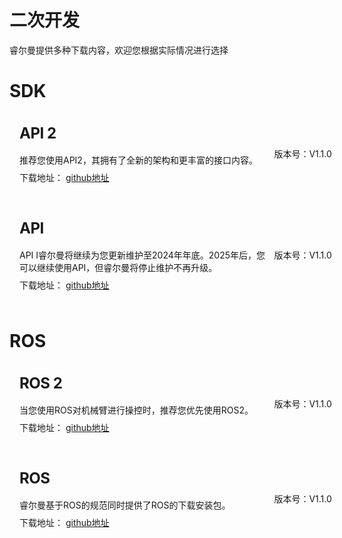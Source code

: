 # 二次开发

睿尔曼提供多种下载内容，欢迎您根据实际情况进行选择


# SDK

<div class="wrap">
    <div class="d-flex">
        <div class="wrap-item1">
            <h2>API 2</h2>
            <p>推荐您使用API2，其拥有了全新的架构和更丰富的接口内容。</p>
            <p>下载地址： <a href="https://github.com/RealManRobot/RM_API2">github地址</a></p>
        </div>
        <div class="wrap-item2">
            <p>版本号：V1.1.0</p>
        </div>
    </div>
</div>
<div class="wrap">
    <div class="d-flex">
        <div class="wrap-item1">
            <h2>API</h2>
            <p>API I睿尔曼将继续为您更新维护至2024年年底。2025年后，您可以继续使用API，但睿尔曼将停止维护不再升级。</p>
            <p>下载地址： <a href="https://github.com/lucaong/minisearch/">github地址</a></p>
        </div>
        <div class="wrap-item2">
            <p>版本号：V1.1.0</p>
        </div>
    </div>
</div>

# ROS

<div class="wrap">
    <div class="d-flex">
        <div class="wrap-item1">
            <h2>ROS 2</h2>
            <p>当您使用ROS对机械臂进行操控时，推荐您优先使用ROS2。</p>
            <p>下载地址： <a href="https://github.com/lucaong/minisearch/">github地址</a></p>
        </div>
        <div class="wrap-item2">
            <p>版本号：V1.1.0</p>
        </div>
    </div>
</div>
<div class="wrap">
    <div class="d-flex">
        <div class="wrap-item1">
            <h2>ROS</h2>
            <p>睿尔曼基于ROS的规范同时提供了ROS的下载安装包。</p>
            <p>下载地址： <a href="https://github.com/lucaong/minisearch/">github地址</a></p>
        </div>
        <div class="wrap-item2">
            <p>版本号：V1.1.0</p>
        </div>
    </div>
</div>

<style>
.wrap{
    position:relative;
    width:100%;
    border-radius: 8px;
    background-color:var(--vp-c-bg);
    margin:16px 0;
    padding:16px 16px 8px;
    font-size: var(--vp-custom-block-font-size);
}
.d-flex{
    display:flex;
    margin-bottom:16px;
}
.wrap-item1{
     width:80%;
}
.wrap-item2{
    width:20%;
    display:flex;
    justify-content: end;
    align-items: center;
}
.wrap-item1 h2{
    font-size:24px !important;
    line-height:32px !important;
    letter-spacing: -0.02em !important;
    height:32px !important;
    margin:0 0 16px 0 !important;
    border-top:none !important;
    padding-top:0 !important;
}
.wrap-item1 p{
    color:var(--vp-c-text-2) !important;
    margin:0 0 8px 0 !important;
}
.wrap-item1 p:nth-of-type(2){
    color:var(--vp-c-text-1) !important;
    margin: 0 !important;
}
.wrap-item2 p{
    width:100%;
    text-align:center;
    color:var(--vp-c-text-2) !important;
}
</style>